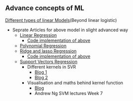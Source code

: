 ## Advance concepts of ML

[Different types of linear Models](https://www.listendata.com/2018/03/regression-analysis.html)(Beyond linear logistic)
   * Seprate Articles for above model in slight advanced way
      *  [Linear Regression](https://towardsdatascience.com/linear-regression-understanding-the-theory-7e53ac2831b5)
          * [Code implementation of above](https://towardsdatascience.com/linear-regression-python-implementation-ae0d95348ac4)
      *  [Polynomial Regression](https://towardsdatascience.com/machine-learning-polynomial-regression-with-python-5328e4e8a386)
      *  [Ridge and lasso Regression](https://towardsdatascience.com/intro-to-linear-model-selection-and-regularization-d47bd2c5d54)
          * [Code implementation of above](https://towardsdatascience.com/how-to-perform-lasso-and-ridge-regression-in-python-3b3b75541ad8)
      *  [Support Vectors Regression](https://medium.com/coinmonks/support-vector-regression-or-svr-8eb3acf6d0ff) 
          * Different kernels in SVR
              * [Blog 1](https://towardsdatascience.com/kernel-function-6f1d2be6091)
              * [Blog 2](https://data-flair.training/blogs/svm-kernel-functions/)
          * Visualisation and maths behind kernel function
              *  [Blog](https://medium.com/@ranasinghiitkgp/mathematics-behind-support-vector-machine-4e8130b83840)
              *   Andrew Ng SVM lectures Week 7
      
